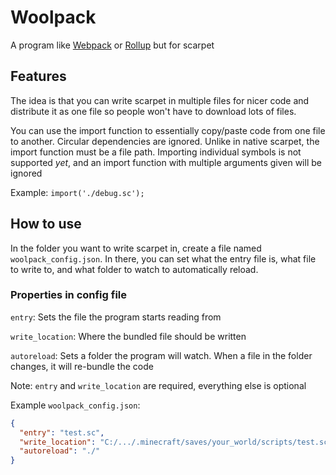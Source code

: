 # Woolpack
A program like [Webpack](https://webpack.js.org/) or [Rollup](https://rollupjs.org/guide/en/) but for scarpet

## Features
The idea is that you can write scarpet in multiple files for nicer code and distribute it as one file so people won't have to download lots of files.

You can use the import function to essentially copy/paste code from one file to another. Circular dependencies are ignored. Unlike in native scarpet, the import function must be a file path. Importing individual symbols is not supported *yet*, and an import function with multiple arguments given will be ignored

Example: `import('./debug.sc');`

## How to use
In the folder you want to write scarpet in, create a file named `woolpack_config.json`. In there, you can set what the entry file is, what file to write to, and what folder to watch to automatically reload.

### Properties in config file
`entry`: Sets the file the program starts reading from

`write_location`: Where the bundled file should be written

`autoreload`: Sets a folder the program will watch. When a file in the folder changes, it will re-bundle the code

Note: `entry` and `write_location` are required, everything else is optional

Example `woolpack_config.json`:
```json
{
  "entry": "test.sc",
  "write_location": "C:/.../.minecraft/saves/your_world/scripts/test.sc",
  "autoreload": "./"
}
```